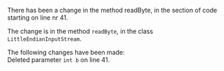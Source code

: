There has been a change in the method readByte, in the section of code starting on line nr 41.
  
The change is in the method ```readByte```, in the class ```LittleEndianInputStream```.
  
The following changes have been made:  
Deleted parameter ```int b``` on line 41.  
